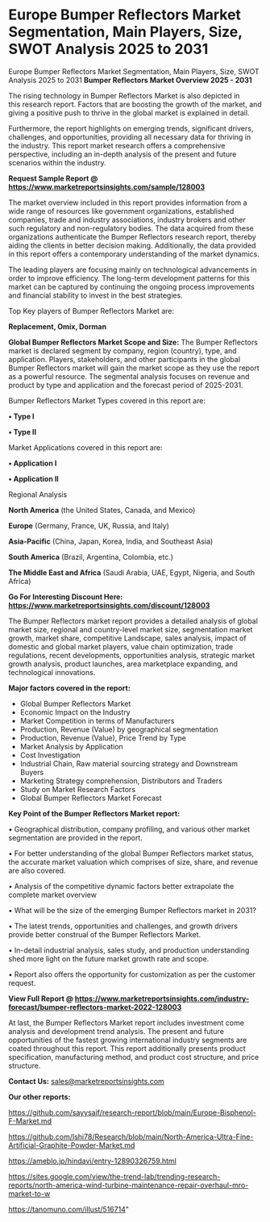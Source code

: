 # Europe Bumper Reflectors Market Segmentation, Main Players, Size, SWOT Analysis 2025 to 2031
 Europe Bumper Reflectors Market Segmentation, Main Players, Size, SWOT Analysis 2025 to 2031
<Strong> Bumper Reflectors Market Overview 2025 - 2031</strong>

The rising technology in Bumper Reflectors Market is also depicted in this research report. Factors that are boosting the growth of the market, and giving a positive push to thrive in the global market is explained in detail.

Furthermore, the report highlights on emerging trends, significant drivers, challenges, and opportunities, providing all necessary data for thriving in the industry. This report market research offers a comprehensive perspective, including an in-depth analysis of the present and future scenarios within the industry.

<strong>Request Sample Report @ <a href=https://www.marketreportsinsights.com/sample/128003>https://www.marketreportsinsights.com/sample/128003</a></strong>

The market overview included in this report provides information from a wide range of resources like government organizations, established companies, trade and industry associations, industry brokers and other such regulatory and non-regulatory bodies. The data acquired from these organizations authenticate the Bumper Reflectors research report, thereby aiding the clients in better decision making. Additionally, the data provided in this report offers a contemporary understanding of the market dynamics.

The leading players are focusing mainly on technological advancements in order to improve efficiency. The long-term development patterns for this market can be captured by continuing the ongoing process improvements and financial stability to invest in the best strategies.

Top Key players of Bumper Reflectors Market are:

<strong>Replacement, Omix, Dorman</strong>

<strong><b>Global Bumper Reflectors Market Scope and Size:</b></strong>
The Bumper Reflectors market is declared segment by company, region (country), type, and application. Players, stakeholders, and other participants in the global Bumper Reflectors market will gain the market scope as they use the report as a powerful resource. The segmental analysis focuses on revenue and product by type and application and the forecast period of 2025-2031.

Bumper Reflectors Market Types covered in this report are:

<strong>• Type I

• Type II</strong>

Market Applications covered in this report are:

<strong>• Application I

• Application II</strong> 

Regional Analysis

<strong>North America</strong> (the United States, Canada, and Mexico)

<strong>Europe</strong> (Germany, France, UK, Russia, and Italy)

<strong>Asia-Pacific</strong> (China, Japan, Korea, India, and Southeast Asia)

<strong>South America</strong> (Brazil, Argentina, Colombia, etc.)

<strong>The Middle East and Africa</strong> (Saudi Arabia, UAE, Egypt, Nigeria, and South Africa)

<strong>Go For Interesting Discount Here: <a href=https://www.marketreportsinsights.com/discount/128003>https://www.marketreportsinsights.com/discount/128003</a></strong>

The Bumper Reflectors market report provides a detailed analysis of global market size, regional and country-level market size, segmentation market growth, market share, competitive Landscape, sales analysis, impact of domestic and global market players, value chain optimization, trade regulations, recent developments, opportunities analysis, strategic market growth analysis, product launches, area marketplace expanding, and technological innovations.

<strong><b>Major factors covered in the report:</b></strong>
<ul>
  <li>Global Bumper Reflectors Market </li>
  <li>Economic Impact on the Industry</li>
  <li>Market Competition in terms of Manufacturers</li>
  <li>Production, Revenue (Value) by geographical segmentation</li>
  <li>Production, Revenue (Value), Price Trend by Type</li>
  <li>Market Analysis by Application</li>
  <li>Cost Investigation</li>
  <li>Industrial Chain, Raw material sourcing strategy and Downstream Buyers</li>
  <li>Marketing Strategy comprehension, Distributors and Traders</li>
  <li>Study on Market Research Factors</li>
  <li>Global Bumper Reflectors Market Forecast</li>
</ul>

<strong><b>Key Point of the Bumper Reflectors Market report:</b></strong>

• Geographical distribution, company profiling, and various other market segmentation are provided in the report.

• For better understanding of the global Bumper Reflectors market status, the accurate market valuation which comprises of size, share, and revenue are also covered.

• Analysis of the competitive dynamic factors better extrapolate the complete market overview

• What will be the size of the emerging Bumper Reflectors market in 2031?

• The latest trends, opportunities and challenges, and growth drivers provide better construal of the Bumper Reflectors Market.

• In-detail industrial analysis, sales study, and production understanding shed more light on the future market growth rate and scope.

• Report also offers the opportunity for customization as per the customer request.

<strong><b>View Full Report @ <a href=https://www.marketreportsinsights.com/industry-forecast/bumper-reflectors-market-2022-128003>https://www.marketreportsinsights.com/industry-forecast/bumper-reflectors-market-2022-128003</a></b></strong>


At last, the Bumper Reflectors Market report includes investment come analysis and development trend analysis. The present and future opportunities of the fastest growing international industry segments are coated throughout this report. This report additionally presents product specification, manufacturing method, and product cost structure, and price structure.

<strong>Contact Us:</strong>
sales@marketreportsinsights.com

<strong>Our other reports:</strong>

<a href=https://github.com/sayysaif/research-report/blob/main/Europe-Bisphenol-F-Market.md>https://github.com/sayysaif/research-report/blob/main/Europe-Bisphenol-F-Market.md</a>

<a href=https://github.com/Ishi78/Research/blob/main/North-America-Ultra-Fine-Artificial-Graphite-Powder-Market.md>https://github.com/Ishi78/Research/blob/main/North-America-Ultra-Fine-Artificial-Graphite-Powder-Market.md</a>

<a href=https://ameblo.jp/hindavi/entry-12890326759.html>https://ameblo.jp/hindavi/entry-12890326759.html</a>

<a href=https://sites.google.com/view/the-trend-lab/trending-research-reports/north-america-wind-turbine-maintenance-repair-overhaul-mro-market-to-w>https://sites.google.com/view/the-trend-lab/trending-research-reports/north-america-wind-turbine-maintenance-repair-overhaul-mro-market-to-w</a>

<a href=https://tanomuno.com/illust/516714>https://tanomuno.com/illust/516714</a>"
